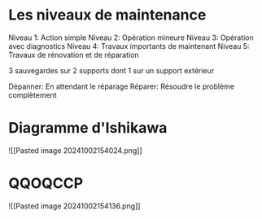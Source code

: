 
# Les niveaux de maintenance

Niveau 1: Action simple
Niveau 2: Opération mineure
Niveau 3: Opération avec diagnostics
Niveau 4: Travaux importants de maintenant
Niveau 5: Travaux de rénovation et de réparation

3 sauvegardes
sur 2 supports
dont 1 sur un support extérieur

Dépanner: En attendant le réparage
Réparer: Résoudre le problème complètement

# Diagramme d'Ishikawa
![[Pasted image 20241002154024.png]]
# QQOQCCP

![[Pasted image 20241002154136.png]]

